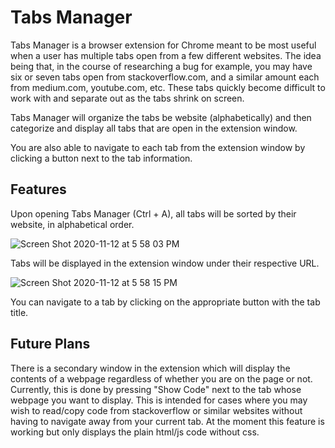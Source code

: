 # Tabs Manager

Tabs Manager is a browser extension for Chrome meant to be most useful when a user has multiple tabs open from a few different websites. The idea being that, in the course of researching a bug for example, you may have six or seven tabs open from stackoverflow.com, and a similar amount each from medium.com, youtube.com, etc. These tabs quickly become difficult to work with and separate out as the tabs shrink on screen. 

Tabs Manager will organize the tabs be website (alphabetically) and then categorize and display all tabs that are open in the extension window.

You are also able to navigate to each tab from the extension window by clicking a button next to the tab information.

## Features 

Upon opening Tabs Manager (Ctrl + A), all tabs will be sorted by their website, in alphabetical order.

![Screen Shot 2020-11-12 at 5 58 03 PM](https://user-images.githubusercontent.com/47264521/99006633-c7fec880-2510-11eb-8584-87d41054a7e2.png)

Tabs will be displayed in the extension window under their respective URL.

![Screen Shot 2020-11-12 at 5 58 15 PM](https://user-images.githubusercontent.com/47264521/99006667-d1883080-2510-11eb-8a85-31d2dbd7b40a.png)

You can navigate to a tab by clicking on the appropriate button with the tab title.


## Future Plans

There is a secondary window in the extension which will display the contents of a webpage regardless of whether you are on the page or not. Currently, this is done by pressing "Show Code" next to the tab whose webpage you want to display. This is intended for cases where you may wish to read/copy code from stackoverflow or similar websites without having to navigate away from your current tab. At the moment this feature is working but only displays the plain html/js code without css. 
